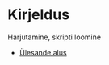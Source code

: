 # Kirjeldus
Harjutamine, skripti loomine

- [Ülesande alus](https://github.com/toivoparnpuu/skriptimine)